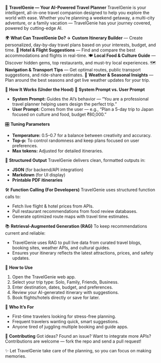 🧳 **TravelGenie — Your AI-Powered Travel Planner**
TravelGenie is your intelligent, all-in-one travel companion designed to help you explore the world with ease. Whether you’re planning a weekend getaway, a multi-city adventure, or a family vacation — TravelGenie has your journey covered, powered by cutting-edge AI.

🌍 **What Can TravelGenie Do?**
✈️ **Custom Itinerary Builder** — Create personalized, day-by-day travel plans based on your interests, budget, and time.
🏨 **Hotel & Flight Suggestions** — Find and compare the best accommodations and flights in real-time.
🍽️ **Local Food & Culture Guide** — Discover hidden gems, top restaurants, and must-try local experiences.
🗺️ **Navigation & Transport Tips** — Get optimal routes, public transport suggestions, and ride-share estimates.
📅 **Weather & Seasonal Insights** — Plan around the best seasons and get live weather updates for your trip.

🧠 **How It Works (Under the Hood)**
🔁 **System Prompt vs. User Prompt**

* **System Prompt:** Guides the AI’s behavior — “You are a professional travel planner helping users design the perfect trip.”
* **User Prompt:** Comes from the user — e.g., “Plan a 5-day trip to Japan focused on culture and food, budget ₹80,000.”

🎛 **Tuning Parameters**

* **Temperature:** 0.5–0.7 for a balance between creativity and accuracy.
* **Top-p:** To control randomness and keep plans focused on user preferences.
* **Max tokens:** Adjusted for detailed itineraries.

📐 **Structured Output**
TravelGenie delivers clean, formatted outputs in:

* **JSON** (for backend/API integration)
* **Markdown** (for UI display)
* **Printable PDF itineraries**

🛠 **Function Calling (For Developers)**
TravelGenie uses structured function calls to:

* Fetch live flight & hotel prices from APIs.
* Pull restaurant recommendations from food review databases.
* Generate optimized route maps with travel time estimates.

📚 **Retrieval-Augmented Generation (RAG)**
To keep recommendations current and reliable:

* TravelGenie uses RAG to pull live data from curated travel blogs, booking sites, weather APIs, and cultural guides.
* Ensures your itinerary reflects the latest attractions, prices, and safety updates.

🚀 **How to Use**

1. Open the TravelGenie web app.
2. Select your trip type: Solo, Family, Friends, Business.
3. Enter destination, dates, budget, and preferences.
4. Review your AI-generated itinerary with suggestions.
5. Book flights/hotels directly or save for later.

👥 **Who It’s For**

* First-time travelers looking for stress-free planning.
* Frequent travelers wanting quick, smart suggestions.
* Anyone tired of juggling multiple booking and guide apps.

🤝 **Contributing**
Got ideas? Found an issue? Want to integrate more APIs?
Contributions are welcome — fork the repo and send a pull request!

✨ Let TravelGenie take care of the planning, so you can focus on making memories.
